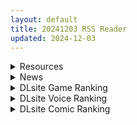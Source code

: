 ```yaml
---
layout: default
title: 20241203 RSS Reader
updated: 2024-12-03
---
```


<details class='content-parent'>
<summary>
Resources
</summary>
<details class='content-child'>
<summary>
<span class='rss-title'> [悬赏5000棒棒糖][热血助人500棒棒糖]求某位网友上传的超分[Eringi]圣路易斯和火奴鲁鲁有声合拼版..... </span> <a class='rss-link' href='https://gmgard.com/gm127783' target='_blank'>&nbsp;</a>
<div class='rss-published'> 🕛 20241202 16:57:23</div>
</summary>
<img src="https://static.gmgard.us/Images/upload/44545020257426688.jpg" /><br /><p>最近一个装MMD的盘炸了...痛失收藏已久的资源..其中一个就是悬赏的这个....虽然不记得是不是在亭子下的..但还是碰碰运气吧....求个资源，百度&nbsp;磁链 PIK盘那些都可以，悬赏5000棒棒糖，热血助人500棒棒糖。</p>
</details>
<details class='content-child'>
<summary>
<span class='rss-title'> [ADV/DL官中/PC][241129][POISON MOTION ]姉姉Z催眠/姉姉Z催眠 MOTION EDITION~スマホ催眠装置で爆乳姉共に催眠調教、鬼畜寝取りで孕ませてやる![5.2G] </span> <a class='rss-link' href='https://gmgard.com/gm127787' target='_blank'>&nbsp;</a>
<div class='rss-published'> 🕛 20241202 16:56:22</div>
</summary>
<img src="https://acgyyg.ru/wp-content/uploads/2024/11/Compress_20241130_215553_3780.jpg" /><br /><p>贩卖日</p>
</details>
<details class='content-child'>
<summary>
<span class='rss-title'> [汉化/合集][だにまる]Chocolate Synapse社团等共34本合集 [纯爱?][2G] </span> <a class='rss-link' href='https://gmgard.com/gm127791' target='_blank'>&nbsp;</a>
<div class='rss-published'> 🕛 20241202 13:22:09</div>
</summary>
<img src="https://static.gmgard.us/Images/upload/96529022122096414.jpg" /><br /><p>一个主要画BA和东方的画师，大量的纯爱+少量的NTR(好像就一本？)</p>
</details>
<details class='content-child'>
<summary>
<span class='rss-title'> [汉化/合集][だにまる]后辈彼女辻中 + 恋等共23本 [连裤袜/纯爱][2G] </span> <a class='rss-link' href='https://gmgard.com/gm127790' target='_blank'>&nbsp;</a>
<div class='rss-published'> 🕛 20241202 12:44:56</div>
</summary>
<img src="https://static.gmgard.us/Images/upload/15347022044566396.jpg" /><br /><p>连裤袜领域的神，眼睛画的也是超又特点。只收集了汉化的单行本和同人志，，话说为什么有的本子要脱掉，建议做爱脱裤袜入刑</p>
</details>
<details class='content-child'>
<summary>
<span class='rss-title'> [同人动画]neNeg大佬24年11月合集[fanbox][2.16GB] </span> <a class='rss-link' href='https://gmgard.com/gm127788' target='_blank'>&nbsp;</a>
<div class='rss-published'> 🕛 20241202 11:01:09</div>
</summary>
<img src="https://static.gmgard.us/Images/upload/11280021803104922.jpg" /><br /><p>共4V，达芬奇、砂狼白子、玛丽、陆八魔亚瑠</p>
</details>
<details class='content-child'>
<summary>
<span class='rss-title'> [ARPG/AI官中][RJ01088447][非情口ケイ]沉溺于银欲的女保安官和女圣骑士/白銀の弾丸 -SILVER BULLET- ~淫欲に堕ちる女保安官と女聖騎士~ V1.02 [2.3G] </span> <a class='rss-link' href='https://gmgard.com/gm127786' target='_blank'>&nbsp;</a>
<div class='rss-published'> 🕛 20241202 11:01:09</div>
</summary>
<img src="https://acgyyg.ru/wp-content/uploads/2024/11/Compress_20241130_215554_4515.jpg" /><br /><p>游戏介绍：
剧情~挑战只有男性的村庄的两名美女~
本作设定在20世纪初，“拓荒时代已经结束，在中央地区，执法者们开始清除无法无天的黑帮分子”的背景下。
然而，在偏远地区仍存在着“枪与火药”、“金钱与暴力”统治的区域。
在其中一个这样的区域，即“只有男性居住的村庄里夫村”，来了两名女性新任职员。</p>
</details>
<details class='content-child'>
<summary>
<span class='rss-title'> [RPG/STEAM官中/安卓joi+pc]RJ380770][けーわいけーわい]天才退魔师不会屈服于触手妖魔/天才退魔師は触手妖魔なんかに屈しない[1.7G] </span> <a class='rss-link' href='https://gmgard.com/gm127785' target='_blank'>&nbsp;</a>
<div class='rss-published'> 🕛 20241202 11:01:09</div>
</summary>
<img src="https://acgyyg.ru/wp-content/uploads/2024/11/Compress_20241201_090417_7355.jpg" /><br /><p>天才退魔师才不会屈服于触手妖魔 STEAM官方中文版+自带全回想</p>
</details>
<details class='content-child'>
<summary>
<span class='rss-title'> [SLG/AI汉化/动态/安卓joi+pc][RJ01282521][らんばらんす]電車内淫交~ギャルは触って堕としたい~[958M] </span> <a class='rss-link' href='https://gmgard.com/gm127775' target='_blank'>&nbsp;</a>
<div class='rss-published'> 🕛 20241202 11:01:08</div>
</summary>
<img src="https://acgyyg.ru/wp-content/uploads/2024/11/Compress_20241128_203508_8333.jpg" /><br /><p>游戏介绍：
这是一款以电车内H骚扰行为为重点的短篇触摸模拟游戏。
通过动画形式制作了全方位的H骚扰行为，再现了更具沉浸感的痴汉场景。
游戏结束，因无天数限制，可半永久地享受电车内H骚扰的乐趣。
通过自动功能，即便在非活跃状态下浏览网页或观看视频，也能持续积累积分。
关卡基本分为三阶段，特定结局通关后会出现以H行为为重点的第四阶段。</p>
</details>
<details class='content-child'>
<summary>
<span class='rss-title'> [RPG/AI汉化/动态/安卓joi+pc][RJ401196][SQDT]魅魔学园/サキュバスアカデミア アペンド ―千変狐と自宅巫女[Ver1.40+DLC1.13+MOD+全CG存档][3.7G] </span> <a class='rss-link' href='https://gmgard.com/gm127784' target='_blank'>&nbsp;</a>
<div class='rss-published'> 🕛 20241202 08:51:41</div>
</summary>
<img src="https://img.xhacgn.com/images/2024/02/20/unknown_2024.02.20-09.07_1.png" /><br /><p>游戏概述：
这是[SQDT]在2022年8月27日发布大型RPG魅魔学园的DLC资料篇。
游戏是APPEND资料篇全新版，已经和原来的本体整合在一起，单独不能玩。
原版游戏销量已超过了25000+，属于超爆款热门大作，现在终于出新DLC。
游戏主打[玩法，所有场景均为“技术♂对战”的社保场景。
不仅有着极致华丽的画风而且还搭载了全程动态的丰富エロ战斗玩法~
游戏由[ac68u]大佬制作了AI翻译补</p>
</details>
<details class='content-child'>
<summary>
<span class='rss-title'> [无修正] [Yuluer] Yuluer作品 120帧合集截至到11月6号 [3.95GB] [fanbox] </span> <a class='rss-link' href='https://gmgard.com/gm127782' target='_blank'>&nbsp;</a>
<div class='rss-published'> 🕛 20241202 08:51:41</div>
</summary>
<img src="https://img.chkaja.com/174580ed3f8dc703.gif" /><br /><p>合集截至到11月6号的符玄</p>
</details>

</details>
<details class='content-parent'>
<summary>
News
</summary>
<details class='content-child'>
<summary>
<span class='rss-title'> 奇幻BL成人手遊《妖繪世錄》上線EROLABS平台，攜手妖靈解開濁氣之謎 </span> <a class='rss-link' href='https://www.4gamers.com.tw/news/detail/68771/bl-mobile-game-yokai-legend-launch-on-erolabs' target='_blank'>&nbsp;</a>
<div class='rss-published'> 🕛 20241202 18:25:53</div>
</summary>
<img src="https://img.4gamers.com.tw/news-image/5a670faa-7ca0-4e89-a93d-686578c7e785.jpg"/>
哪次不玩。
</details>
<details class='content-child'>
<summary>
<span class='rss-title'> DLsite精美3D加配音《異世界樹的巫女》，轉生痴漢靠魔法盡情做瑟瑟的事情 </span> <a class='rss-link' href='https://www.4gamers.com.tw/news/detail/68766/dlsite-isexkai-maiden-osawari-h-as-you-like-in-another-world' target='_blank'>&nbsp;</a>
<div class='rss-published'> 🕛 20241202 17:53:18</div>
</summary>
<img src="https://img.4gamers.com.tw/news-image/08942801-cfdd-4da0-ada1-8e85d11e1720.jpg"/>
比當腦殘好
</details>
<details class='content-child'>
<summary>
<span class='rss-title'> 黃毛紳士名作《NTRaholic Remix》重製版開發中，原版《NTRaholic》將另行上架Steam </span> <a class='rss-link' href='https://www.4gamers.com.tw/news/detail/68762/ntraholic-remix-and-ntraholic-orininal-will-both-deploy-on-steam' target='_blank'>&nbsp;</a>
<div class='rss-published'> 🕛 20241202 15:54:29</div>
</summary>
<img src="https://img.4gamers.com.tw/news-image/23728998-770e-4b67-97c3-a762c0553115.jpg"/>
追蹤起來
</details>

</details>
<details class='content-parent'>
<summary>
DLsite Game Ranking
</summary>
<details class='content-child'>
<summary>
<span class='rss-title'> IV?AV!! -2nd Girl- [硝石工房] </span> <a class='rss-link' href='https://www.dlsite.com/maniax/work/=/product_id/RJ01290563.html' target='_blank'>&nbsp;</a>
<div class='rss-published'> 🕛 20241203 13:16:44</div>
</summary>
<img src ="http://img.dlsite.jp/modpub/images2/work/doujin/RJ01291000/RJ01290563_img_main.jpg"/><br/>60FPSのぬるぬるムービー。デカパイアイドルのIV撮影をAVに誘導しちゃえ!?
</details>
<details class='content-child'>
<summary>
<span class='rss-title'> 人妻の寝取りはアナルから [Hoi Hoi Hoi] </span> <a class='rss-link' href='https://www.dlsite.com/maniax/work/=/product_id/RJ01292820.html' target='_blank'>&nbsp;</a>
<div class='rss-published'> 🕛 20241203 13:16:44</div>
</summary>
<img src ="http://img.dlsite.jp/modpub/images2/work/doujin/RJ01293000/RJ01292820_img_main.jpg"/><br/>人妻をアナルから寝取るADV
</details>
<details class='content-child'>
<summary>
<span class='rss-title'> 異世界樹の巫女～魔法のチカラでおさわりHやりたい放題～【Hシーン全解放DLC】 [たわわデリバリー] </span> <a class='rss-link' href='https://www.dlsite.com/maniax/work/=/product_id/RJ01289925.html' target='_blank'>&nbsp;</a>
<div class='rss-published'> 🕛 20241203 13:16:44</div>
</summary>
<img src ="http://img.dlsite.jp/modpub/images2/work/doujin/RJ01290000/RJ01289925_img_main.jpg"/><br/>「異世界樹の巫女～魔法のチカラでおさわりHやりたい放題～」のDLC追加データです。別途「異世界樹の巫女～魔法のチカラでおさわりHやりたい放題～」本編が必要になります。
</details>
<details class='content-child'>
<summary>
<span class='rss-title'> MazeCave~俺の感覚遮断触手ダンジョン! [東京乳業] </span> <a class='rss-link' href='https://www.dlsite.com/maniax/work/=/product_id/RJ01245835.html' target='_blank'>&nbsp;</a>
<div class='rss-published'> 🕛 20241203 13:16:44</div>
</summary>
<img src ="http://img.dlsite.jp/modpub/images2/work/doujin/RJ01246000/RJ01245835_img_main.jpg"/><br/>感覚遮断トラップでドジな冒険者の魔力を搾り取れ!俺の苗床ダンジョンを作ろう!
</details>
<details class='content-child'>
<summary>
<span class='rss-title'> イモコネ—届けたい恋心 [光雪茶会] </span> <a class='rss-link' href='https://www.dlsite.com/maniax/work/=/product_id/RJ01189784.html' target='_blank'>&nbsp;</a>
<div class='rss-published'> 🕛 20241203 13:16:44</div>
</summary>
<img src ="http://img.dlsite.jp/modpub/images2/work/doujin/RJ01190000/RJ01189784_img_main.jpg"/><br/>妹たちとの甘い同棲生活を体験できるシミュレーションゲーム! ヒロインフルボイスで楽しむ長編ストーリー! 盛りだくさんのLive2Dおさわり機能やアニメーション演出、さらに楽しいミニゲームも満載!
</details>

</details>
<details class='content-parent'>
<summary>
DLsite Voice Ranking
</summary>
<details class='content-child'>
<summary>
<span class='rss-title'> メイドのマナちゃんに耳かきしてもらおう [Crescendo] </span> <a class='rss-link' href='https://www.dlsite.com/maniax/work/=/product_id/RJ01293993.html' target='_blank'>&nbsp;</a>
<div class='rss-published'> 🕛 20241203 13:16:46</div>
</summary>
<img src ="http://img.dlsite.jp/modpub/images2/work/doujin/RJ01294000/RJ01293993_img_main.jpg"/><br/>【3DASMR】でお馴染みのマナちゃんの耳かきが沢山!耳かき一回分のオムニバス形式なので気分に合わせて楽しめます。おまけとしてYouTubeにアップされている動画の音声も付いてます。声 棗いつき様
</details>
<details class='content-child'>
<summary>
<span class='rss-title'> ✅10日間限定10大特典✅❤️Wロイヤルおま◯こ嫁❤️高貴でおスケベなふたご姫をハメ比べし放題な贅沢ライフ❤️ [桃色みんと] </span> <a class='rss-link' href='https://www.dlsite.com/maniax/work/=/product_id/RJ01268379.html' target='_blank'>&nbsp;</a>
<div class='rss-published'> 🕛 20241203 13:16:46</div>
</summary>
<img src ="http://img.dlsite.jp/modpub/images2/work/doujin/RJ01269000/RJ01268379_img_main.jpg"/><br/>「毎日毎日おせっせおせっせ❤️あなた様専属のおまんこワイフになれるなら本望でございます❤️」魔王を討伐し、ふたご姫を娶る事になった貴方❤️でもお嫁さんとして迎え入れられるのは一人だけと決まっていて…?❤️おスケベで破廉恥なふたご姫をハメ比べしまくる生活が...今、はじまります❤️
</details>
<details class='content-child'>
<summary>
<span class='rss-title'> 【简体中文版】假恋爱小穴按摩 [青春×フェティシズム] </span> <a class='rss-link' href='https://www.dlsite.com/maniax/work/=/product_id/RJ01295050.html' target='_blank'>&nbsp;</a>
<div class='rss-published'> 🕛 20241203 13:16:46</div>
</summary>
<img src ="http://img.dlsite.jp/modpub/images2/work/doujin/RJ01296000/RJ01295050_img_main.jpg"/><br/>即使没有青春也没关系。成年的听众也有权利获得幸福。 这次的按摩担当是一位冷酷神秘的眼镜美少女。有着不符合名校女子学校JK的淫荡身材,会不自觉地挑拨你。 隐藏在眼镜下的"假恋爱"的真相,欢迎您来聆听并体验。
</details>
<details class='content-child'>
<summary>
<span class='rss-title'> 【繁體中文版】假戀小穴按摩 [青春×フェティシズム] </span> <a class='rss-link' href='https://www.dlsite.com/maniax/work/=/product_id/RJ01295057.html' target='_blank'>&nbsp;</a>
<div class='rss-published'> 🕛 20241203 13:16:46</div>
</summary>
<img src ="http://img.dlsite.jp/modpub/images2/work/doujin/RJ01296000/RJ01295057_img_main.jpg"/><br/>即使沒有青春也沒關係。成年的聽眾也有權利獲得幸福。 這次的按摩擔當是一位冷酷神秘的眼鏡美少女。有著不符合女子名校JK的淫蕩身材,會不自覺地挑撥你。 隱藏在眼鏡下的"假戀愛"的真相,歡迎您來聆聽並體驗。
</details>
<details class='content-child'>
<summary>
<span class='rss-title'> ❤️甘あねメイド❤️「お姉ちゃんが"あまあまちゅっちゅ"してあげる...❤️」 [桃色みんと] </span> <a class='rss-link' href='https://www.dlsite.com/maniax/work/=/product_id/RJ01261681.html' target='_blank'>&nbsp;</a>
<div class='rss-published'> 🕛 20241203 13:16:46</div>
</summary>
<img src ="http://img.dlsite.jp/modpub/images2/work/doujin/RJ01262000/RJ01261681_img_main.jpg"/><br/>お姉ちゃんメイドはボクくん(あなた)の事がだ～いすきっ♪ボクくんの為ならば、添い寝に耳舐めにオナサポだってしてあげますっ♪お手々やお口、そしておま◯こっ♪お姉ちゃんの身体ぜ～んぶを使って、喜んでご奉仕させていただきますっ♪「そう...だってお姉ちゃんは...ボクくん専属の..."お姉ちゃんメイド"なんだから...♪」
</details>

</details>
<details class='content-parent'>
<summary>
DLsite Comic Ranking
</summary>
<details class='content-child'>
<summary>
<span class='rss-title'> 女畜加工プラント 捕らわれたヒーロー・ツインバード加工記録 後編 [超健康屋] </span> <a class='rss-link' href='https://www.dlsite.com/maniax/work/=/product_id/RJ01294019.html' target='_blank'>&nbsp;</a>
<div class='rss-published'> 🕛 20241203 13:16:48</div>
</summary>
<img src ="http://img.dlsite.jp/modpub/images2/work/doujin/RJ01295000/RJ01294019_img_main.jpg"/><br/>様々な女性を捕らえクライアントに都合の良い女畜へと加工する女畜加工プラント。 今回捕らえられた超常の力を持つスーパーヒロイン、ニカとラキは非人道的かつ尊厳を踏みにじる残酷な加工を受け続ける事となる……
</details>
<details class='content-child'>
<summary>
<span class='rss-title'> 女畜加工プラント 捕らわれたヒーロー・ツインバード加工記録 前編 [超健康屋] </span> <a class='rss-link' href='https://www.dlsite.com/maniax/work/=/product_id/RJ01222062.html' target='_blank'>&nbsp;</a>
<div class='rss-published'> 🕛 20241203 13:16:48</div>
</summary>
<img src ="http://img.dlsite.jp/modpub/images2/work/doujin/RJ01223000/RJ01222062_img_main.jpg"/><br/>様々な女性を捕らえクライアントに都合の良い女畜へと加工する女畜加工プラント。 今回捕らえられた超常の力を持つスーパーヒロイン、ニカとラキは非人道的かつ尊厳を踏みにじる残酷な加工を受け続ける事となる……
</details>
<details class='content-child'>
<summary>
<span class='rss-title'> 憧れの生徒会長が巨乳すぎる件 [Try&方言二人社會] </span> <a class='rss-link' href='https://www.dlsite.com/maniax/work/=/product_id/RJ01299665.html' target='_blank'>&nbsp;</a>
<div class='rss-published'> 🕛 20241203 13:16:48</div>
</summary>
<img src ="http://img.dlsite.jp/modpub/images2/work/doujin/RJ01300000/RJ01299665_img_main.jpg"/><br/>■あらすじ サークル「TRY&方言二人社会」がC104で発売した同人誌。
</details>
<details class='content-child'>
<summary>
<span class='rss-title'> ダウナー研究者お姉さんにお願いしてえっちなことしてもらう話。 [内臓研究所] </span> <a class='rss-link' href='https://www.dlsite.com/maniax/work/=/product_id/RJ01225571.html' target='_blank'>&nbsp;</a>
<div class='rss-published'> 🕛 20241203 13:16:48</div>
</summary>
<img src ="http://img.dlsite.jp/modpub/images2/work/doujin/RJ01226000/RJ01225571_img_main.jpg"/><br/>ダウナー研究者お姉さんとえっちなことをしよう
</details>
<details class='content-child'>
<summary>
<span class='rss-title'> 家が湿気過ぎて生えてきた幻覚誘発するキノコを誤食して発情したあとのあれやこれ [捕食少女] </span> <a class='rss-link' href='https://www.dlsite.com/maniax/work/=/product_id/RJ01114389.html' target='_blank'>&nbsp;</a>
<div class='rss-published'> 🕛 20241203 13:16:48</div>
</summary>
<img src ="http://img.dlsite.jp/modpub/images2/work/doujin/RJ01115000/RJ01114389_img_main.jpg"/><br/>これはごく普通すぎて普通でしかない一人の女子大学生の日常ストーリーです。 家の中が湿気てキノコが生えることになり、好奇心からそのキノコを誤って摂取した結果、幻覚を体験します。本文は52ページ。特典のおまけ2枚付きです。
</details>

</details>
